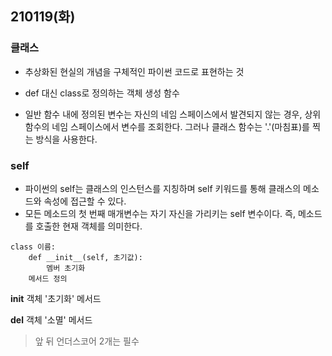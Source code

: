 ## 210119(화)

### 클래스

* 추상화된 현실의 개념을 구체적인 파이썬 코드로 표현하는 것
* def 대신 class로 정의하는 객체 생성 함수

* 일반 함수 내에 정의된 변수는 자신의 네임 스페이스에서 발견되지 않는 경우, 상위 함수의 네임 스페이스에서 변수를 조회한다. 그러나 클래스 함수는 '.'(마침표)를 찍는 방식을 사용한다.

### self

* 파이썬의 self는 클래스의 인스턴스를 지칭하며 self 키워드를 통해 클래스의 메소드와 속성에 접근할 수 있다.
* 모든 메소드의 첫 번째 매개변수는 자기 자신을 가리키는 self 변수이다. 즉, 메소드를 호출한 현재 객체를 의미한다.

```
class 이름:
    def __init__(self, 초기값):
        멤버 초기화
    메서드 정의
```

**init**	객체 '초기화' 메서드

**del** 객체 '소멸' 메서드

> 앞 뒤 언더스코어 2개는 필수